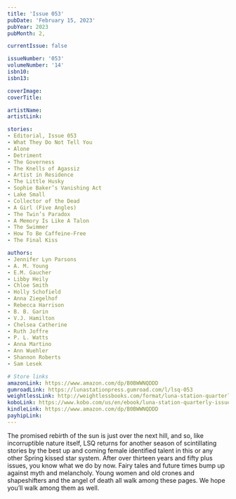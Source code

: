 ```yaml
---
title: 'Issue 053'
pubDate: 'February 15, 2023'
pubYear: 2023
pubMonth: 2,

currentIssue: false

issueNumber: '053'
volumeNumber: '14'
isbn10: 
isbn13: 

coverImage: 
coverTitle: 

artistName: 
artistLink: 

stories:
- Editorial, Issue 053
- What They Do Not Tell You
- Alone
- Detriment
- The Governess
- The Knells of Agassiz
- Artist in Residence
- The Little Husky
- Sophie Baker’s Vanishing Act
- Lake Small
- Collector of the Dead
- A Girl (Five Angles)
- The Twin’s Paradox
- A Memory Is Like A Talon
- The Swimmer
- How To Be Caffeine-Free
- The Final Kiss

authors:
- Jennifer Lyn Parsons
- A. M. Young
- E.M. Gaucher
- Libby Heily
- Chloe Smith
- Holly Schofield
- Anna Ziegelhof
- Rebecca Harrison
- B. B. Garin
- V.J. Hamilton
- Chelsea Catherine
- Ruth Joffre
- P. L. Watts
- Anna Martino
- Ann Wuehler
- Shannon Roberts
- Sam Lesek

# Store links
amazonLink: https://www.amazon.com/dp/B0BWWNQDDD
gumroadLink: https://lunastationpress.gumroad.com/l/lsq-053
weightlessLink: http://weightlessbooks.com/format/luna-station-quarterly-issue-53
koboLink: https://www.kobo.com/us/en/ebook/luna-station-quarterly-issue-053
kindleLink: https://www.amazon.com/dp/B0BWWNQDDD
payhipLink: 
---
```


The promised rebirth of the sun is just over the next hill, and so, like incorruptible nature itself, LSQ returns for another season of scintillating stories by the best up and coming female identified talent in this or any other Spring kissed star system.
After over thirteen years and fifty plus issues, you know what we do by now. Fairy tales and future times bump up against myth and melancholy. Young women and old crones and shapeshifters and the angel of death all walk among these pages.
We hope you’ll walk among them as well.
